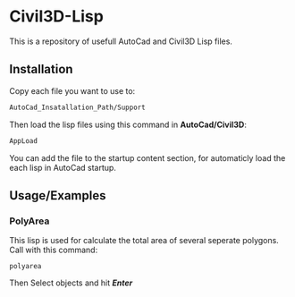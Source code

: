 
# Civil3D-Lisp

This is a repository of usefull AutoCad and Civil3D Lisp files.

## Installation

Copy each file you want to use to:
```bash
AutoCad_Insatallation_Path/Support
```
Then load the lisp files using this command in **AutoCad/Civil3D**:
```bash
AppLoad
```
You can add the file to the startup content section, for automaticly load the each lisp in AutoCad startup.

## Usage/Examples

### PolyArea

This lisp is used for calculate the total area of several seperate polygons.
Call with this command:
```
polyarea
```
Then Select objects and hit ***Enter***
